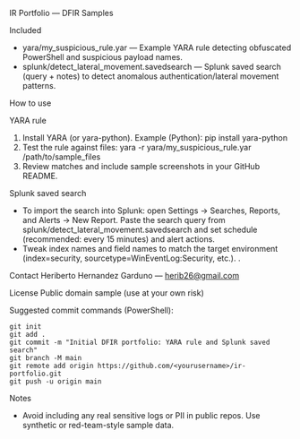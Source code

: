 IR Portfolio — DFIR Samples


Included
- yara/my_suspicious_rule.yar — Example YARA rule detecting obfuscated PowerShell and suspicious payload names.
- splunk/detect_lateral_movement.savedsearch — Splunk saved search (query + notes) to detect anomalous authentication/lateral movement patterns.

How to use

YARA rule
1. Install YARA (or yara-python). Example (Python): pip install yara-python
2. Test the rule against files: yara -r yara/my_suspicious_rule.yar /path/to/sample_files
3. Review matches and include sample screenshots in your GitHub README.

Splunk saved search
- To import the search into Splunk: open Settings → Searches, Reports, and Alerts → New Report. Paste the search query from splunk/detect_lateral_movement.savedsearch and set schedule (recommended: every 15 minutes) and alert actions.
- Tweak index names and field names to match the target environment (index=security, sourcetype=WinEventLog:Security, etc.).
.

Contact
Heriberto Hernandez Garduno — herib26@gmail.com

License
Public domain sample (use at your own risk)

Suggested commit commands (PowerShell):
```
git init
git add .
git commit -m "Initial DFIR portfolio: YARA rule and Splunk saved search"
git branch -M main
git remote add origin https://github.com/<yourusername>/ir-portfolio.git
git push -u origin main
```

Notes

- Avoid including any real sensitive logs or PII in public repos. Use synthetic or red-team-style sample data.

